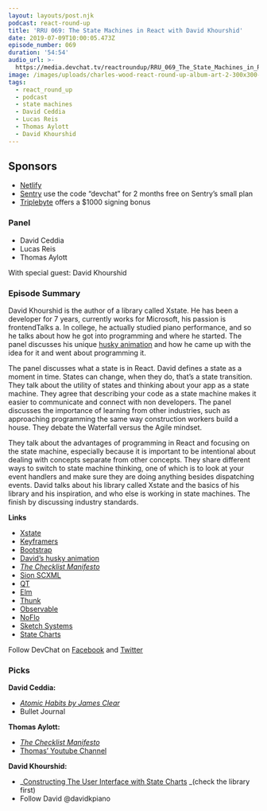 ```yaml
---
layout: layouts/post.njk
podcast: react-round-up
title: 'RRU 069: The State Machines in React with David Khourshid'
date: 2019-07-09T10:00:05.473Z
episode_number: 069
duration: '54:54'
audio_url: >-
  https://media.devchat.tv/reactroundup/RRU_069_The_State_Machines_in_React_with_David_Khourshid.mp3
image: /images/uploads/charles-wood-react-round-up-album-art-2-300x300-1.jpg
tags:
  - react_round_up
  - podcast
  - state machines
  - David Ceddia
  - Lucas Reis
  - Thomas Aylott
  - David Khourshid
---
```

## **Sponsors**



*   [Netlify](https://www.netlify.com/)
*   [Sentry](http://sentry.io/) use the code “devchat” for 2 months free on Sentry’s small plan
*   [Triplebyte](https://triplebyte.com/react) offers a $1000 signing bonus


### **Panel**



*   David Ceddia
*   Lucas Reis
*   Thomas Aylott

With special guest: David Khourshid


### **Episode Summary**

David Khourshid is the author of a library called Xstate. He has been a developer for 7 years, currently works for Microsoft, his passion is frontendTalks a. In college, he actually studied piano performance, and so he talks about how he got into programming and where he started. The panel discusses his unique [husky animation](https://codepen.io/davidkpiano/) and how he came up with the idea for it and went about programming it.

The panel discusses what a state is in React. David defines a state as a moment in time. States can change, when they do, that’s a state transition. They talk about the utility of states and thinking about your app as a state machine. They agree that describing your code as a state machine makes it easier to communicate and connect with non developers. The panel discusses the importance of learning from other industries, such as approaching programming the same way construction workers build a house. They debate the Waterfall versus the Agile mindset. 

They talk about the advantages of programming in React and focusing on the state machine, especially because it is important to be intentional about dealing with concepts separate from other concepts. They share different ways to switch to state machine thinking, one of which is to look at your event handlers and make sure they are doing anything besides dispatching events. David talks about his library called Xstate and the basics of his library and his inspiration, and who else is working in state machines. The finish by discussing industry standards. 

**Links**



*   [Xstate](https://github.com/davidkpiano/xstate)
*   [Keyframers](https://codepen.io/team/keyframers)
*   [Bootstrap](https://getbootstrap.com/)
*   [David’s husky animation](https://codepen.io/davidkpiano/)
*   _[The Checklist Manifesto](https://www.amazon.com/Checklist-Manifesto-How-Things-Right/dp/0312430000?ie=UTF8&qid=1548462018&sr=8-1&linkCode=ll1&tag=devchattv-20&linkId=f06bfe7482dca8bb751ed6d7cc86e2ab&language=en_US)_
*   [Sion SCXML](http://scion.scxml.io/)
*   [QT](https://www.qt.io/)
*   [Elm](https://elm-lang.org/)
*   [Thunk](https://github.com/reduxjs/redux-thunk)
*   [Observable](https://observablehq.com/)
*   [NoFlo](https://noflojs.org/)
*   [Sketch Systems](https://sketch.systems/)
*   [State Charts ](https://statecharts.github.io/)

Follow DevChat on [Facebook](https://www.facebook.com/DevChattv/?__tn__=%2Cd%2CP-R&eid=ARDBDrBnK71PDmx_8gE_IeIEo5SnM7cyzylVBjAwfaOo1ck_6q3GXuRBfaUQZaWVvFGyEVjrhDwnS_tV) and [Twitter](https://twitter.com/devchattv?lang=en)


### **Picks**

**David Ceddia:**



*   _[Atomic Habits by James Clear](https://www.amazon.com/Atomic-Habits-Proven-Build-Break/dp/0735211299?ie=UTF8&qid=1548462018&sr=8-1&linkCode=ll1&tag=devchattv-20&linkId=f06bfe7482dca8bb751ed6d7cc86e2ab&language=en_US)_ 
*   Bullet Journal

**Thomas Aylott:**



*   _[The Checklist Manifesto](https://www.amazon.com/Checklist-Manifesto-How-Things-Right/dp/0312430000?ie=UTF8&qid=1548462018&sr=8-1&linkCode=ll1&tag=devchattv-20&linkId=f06bfe7482dca8bb751ed6d7cc86e2ab&language=en_US)_
*   [Thomas’ Youtube Channel](https://www.youtube.com/channel/UCZo0rCa6jiy8PrdK4TcOv5w)

**David Khourshid:**



*   _[Constructing The User Interface with State Charts](https://www.amazon.com/Constructing-User-Interface-Statecharts-Horrocks/dp/0201342782?ie=UTF8&qid=1548462018&sr=8-1&linkCode=ll1&tag=devchattv-20&linkId=f06bfe7482dca8bb751ed6d7cc86e2ab&language=en_US) _(check the library first)
*   Follow David @davidkpiano

<!-- Docs to Markdown version 1.0β17 -->
